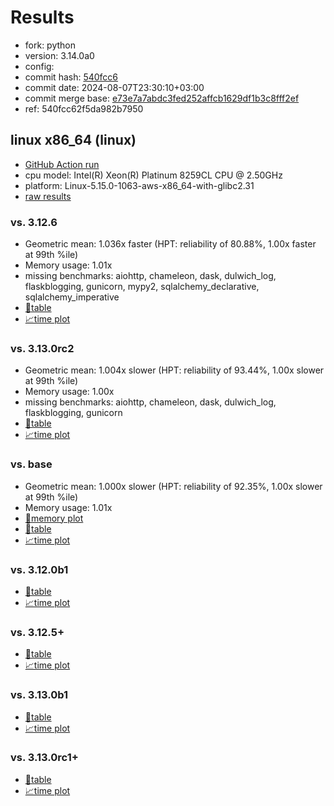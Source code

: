 # Results

- fork: python
- version: 3.14.0a0
- config: 
- commit hash: [540fcc6](https://github.com/python/cpython/commit/540fcc6)
- commit date: 2024-08-07T23:30:10+03:00
- commit merge base: [e73e7a7abdc3fed252affcb1629df1b3c8fff2ef](https://github.com/python/cpython/commit/e73e7a7abdc3fed252affcb1629df1b3c8fff2ef)
- ref: 540fcc62f5da982b7950

## linux x86_64 (linux)

- [GitHub Action run](https://github.com/facebookexperimental/free-threading-benchmarking/actions/runs/10324598864)
- cpu model: Intel(R) Xeon(R) Platinum 8259CL CPU @ 2.50GHz
- platform: Linux-5.15.0-1063-aws-x86_64-with-glibc2.31
- [raw results](bm-20240807-linux-x86_64-python-540fcc62f5da982b7950-3.14.0a0-540fcc6.json)

### vs. 3.12.6

- Geometric mean: 1.036x faster (HPT: reliability of 80.88%, 1.00x faster at 99th %ile)
- Memory usage: 1.01x
- missing benchmarks: aiohttp, chameleon, dask, dulwich_log, flaskblogging, gunicorn, mypy2, sqlalchemy_declarative, sqlalchemy_imperative
- [📄table](bm-20240807-linux-x86_64-python-540fcc62f5da982b7950-3.14.0a0-540fcc6-vs-3.12.6.md)
- [📈time plot](bm-20240807-linux-x86_64-python-540fcc62f5da982b7950-3.14.0a0-540fcc6-vs-3.12.6.svg)

### vs. 3.13.0rc2

- Geometric mean: 1.004x slower (HPT: reliability of 93.44%, 1.00x slower at 99th %ile)
- Memory usage: 1.00x
- missing benchmarks: aiohttp, chameleon, dask, dulwich_log, flaskblogging, gunicorn
- [📄table](bm-20240807-linux-x86_64-python-540fcc62f5da982b7950-3.14.0a0-540fcc6-vs-3.13.0rc2.md)
- [📈time plot](bm-20240807-linux-x86_64-python-540fcc62f5da982b7950-3.14.0a0-540fcc6-vs-3.13.0rc2.svg)

### vs. base

- Geometric mean: 1.000x slower (HPT: reliability of 92.35%, 1.00x slower at 99th %ile)
- Memory usage: 1.01x
- [🧠memory plot](bm-20240807-linux-x86_64-python-540fcc62f5da982b7950-3.14.0a0-540fcc6-vs-base-mem.svg)
- [📄table](bm-20240807-linux-x86_64-python-540fcc62f5da982b7950-3.14.0a0-540fcc6-vs-base.md)
- [📈time plot](bm-20240807-linux-x86_64-python-540fcc62f5da982b7950-3.14.0a0-540fcc6-vs-base.svg)

### vs. 3.12.0b1

- [📄table](bm-20240807-linux-x86_64-python-540fcc62f5da982b7950-3.14.0a0-540fcc6-vs-3.12.0b1.md)
- [📈time plot](bm-20240807-linux-x86_64-python-540fcc62f5da982b7950-3.14.0a0-540fcc6-vs-3.12.0b1.svg)

### vs. 3.12.5+

- [📄table](bm-20240807-linux-x86_64-python-540fcc62f5da982b7950-3.14.0a0-540fcc6-vs-3.12.5%2B.md)
- [📈time plot](bm-20240807-linux-x86_64-python-540fcc62f5da982b7950-3.14.0a0-540fcc6-vs-3.12.5%2B.svg)

### vs. 3.13.0b1

- [📄table](bm-20240807-linux-x86_64-python-540fcc62f5da982b7950-3.14.0a0-540fcc6-vs-3.13.0b1.md)
- [📈time plot](bm-20240807-linux-x86_64-python-540fcc62f5da982b7950-3.14.0a0-540fcc6-vs-3.13.0b1.svg)

### vs. 3.13.0rc1+

- [📄table](bm-20240807-linux-x86_64-python-540fcc62f5da982b7950-3.14.0a0-540fcc6-vs-3.13.0rc1%2B.md)
- [📈time plot](bm-20240807-linux-x86_64-python-540fcc62f5da982b7950-3.14.0a0-540fcc6-vs-3.13.0rc1%2B.svg)

